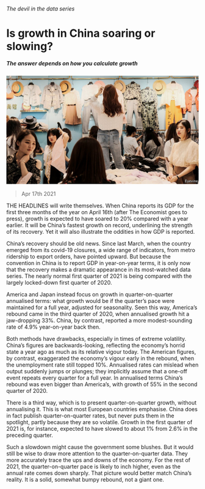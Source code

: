 ###### The devil in the data series

# Is growth in China soaring or slowing? 

##### The answer depends on how you calculate growth 

![image](images/20210417_fnp501.jpg) 

> Apr 17th 2021 

THE HEADLINES will write themselves. When China reports its GDP for the first three months of the year on April 16th (after The Economist goes to press), growth is expected to have soared to 20% compared with a year earlier. It will be China’s fastest growth on record, underlining the strength of its recovery. Yet it will also illustrate the oddities in how GDP is reported.

China’s recovery should be old news. Since last March, when the country emerged from its covid-19 closures, a wide range of indicators, from metro ridership to export orders, have pointed upward. But because the convention in China is to report GDP in year-on-year terms, it is only now that the recovery makes a dramatic appearance in its most-watched data series. The nearly normal first quarter of 2021 is being compared with the largely locked-down first quarter of 2020.


America and Japan instead focus on growth in quarter-on-quarter annualised terms: what growth would be if the quarter’s pace were maintained for a full year, adjusted for seasonality. Seen this way, America’s rebound came in the third quarter of 2020, when annualised growth hit a jaw-dropping 33%. China, by contrast, reported a more modest-sounding rate of 4.9% year-on-year back then.

Both methods have drawbacks, especially in times of extreme volatility. China’s figures are backwards-looking, reflecting the economy’s horrid state a year ago as much as its relative vigour today. The American figures, by contrast, exaggerated the economy’s vigour early in the rebound, when the unemployment rate still topped 10%. Annualised rates can mislead when output suddenly jumps or plunges; they implicitly assume that a one-off event repeats every quarter for a full year. In annualised terms China’s rebound was even bigger than America’s, with growth of 55% in the second quarter of 2020.

There is a third way, which is to present quarter-on-quarter growth, without annualising it. This is what most European countries emphasise. China does in fact publish quarter-on-quarter rates, but never puts them in the spotlight, partly because they are so volatile. Growth in the first quarter of 2021 is, for instance, expected to have slowed to about 1% from 2.6% in the preceding quarter.

Such a slowdown might cause the government some blushes. But it would still be wise to draw more attention to the quarter-on-quarter data. They more accurately trace the ups and downs of the economy. For the rest of 2021, the quarter-on-quarter pace is likely to inch higher, even as the annual rate comes down sharply. That picture would better match China’s reality. It is a solid, somewhat bumpy rebound, not a giant one.

